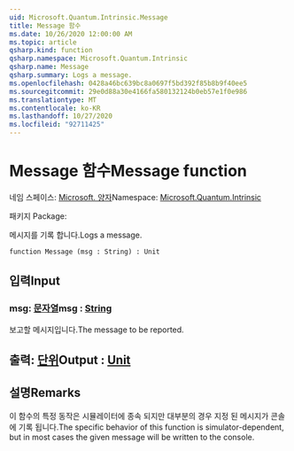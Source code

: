 ```yaml
---
uid: Microsoft.Quantum.Intrinsic.Message
title: Message 함수
ms.date: 10/26/2020 12:00:00 AM
ms.topic: article
qsharp.kind: function
qsharp.namespace: Microsoft.Quantum.Intrinsic
qsharp.name: Message
qsharp.summary: Logs a message.
ms.openlocfilehash: 0428a46bc639bc8a0697f5bd392f85b8b9f40ee5
ms.sourcegitcommit: 29e0d88a30e4166fa580132124b0eb57e1f0e986
ms.translationtype: MT
ms.contentlocale: ko-KR
ms.lasthandoff: 10/27/2020
ms.locfileid: "92711425"
---
```

# <a name="message-function"></a><span data-ttu-id="c453b-102">Message 함수</span><span class="sxs-lookup"><span data-stu-id="c453b-102">Message function</span></span>

<span data-ttu-id="c453b-103">네임 스페이스: [Microsoft. 양자](xref:Microsoft.Quantum.Intrinsic)</span><span class="sxs-lookup"><span data-stu-id="c453b-103">Namespace: [Microsoft.Quantum.Intrinsic](xref:Microsoft.Quantum.Intrinsic)</span></span>

<span data-ttu-id="c453b-104">패키지 [](https://nuget.org/packages/)</span><span class="sxs-lookup"><span data-stu-id="c453b-104">Package: [](https://nuget.org/packages/)</span></span>


<span data-ttu-id="c453b-105">메시지를 기록 합니다.</span><span class="sxs-lookup"><span data-stu-id="c453b-105">Logs a message.</span></span>

```qsharp
function Message (msg : String) : Unit
```


## <a name="input"></a><span data-ttu-id="c453b-106">입력</span><span class="sxs-lookup"><span data-stu-id="c453b-106">Input</span></span>

### <a name="msg--string"></a><span data-ttu-id="c453b-107">msg: [문자열](xref:microsoft.quantum.lang-ref.string)</span><span class="sxs-lookup"><span data-stu-id="c453b-107">msg : [String](xref:microsoft.quantum.lang-ref.string)</span></span>

<span data-ttu-id="c453b-108">보고할 메시지입니다.</span><span class="sxs-lookup"><span data-stu-id="c453b-108">The message to be reported.</span></span>



## <a name="output--unit"></a><span data-ttu-id="c453b-109">출력: [단위](xref:microsoft.quantum.lang-ref.unit)</span><span class="sxs-lookup"><span data-stu-id="c453b-109">Output : [Unit](xref:microsoft.quantum.lang-ref.unit)</span></span>



## <a name="remarks"></a><span data-ttu-id="c453b-110">설명</span><span class="sxs-lookup"><span data-stu-id="c453b-110">Remarks</span></span>

<span data-ttu-id="c453b-111">이 함수의 특정 동작은 시뮬레이터에 종속 되지만 대부분의 경우 지정 된 메시지가 콘솔에 기록 됩니다.</span><span class="sxs-lookup"><span data-stu-id="c453b-111">The specific behavior of this function is simulator-dependent, but in most cases the given message will be written to the console.</span></span>